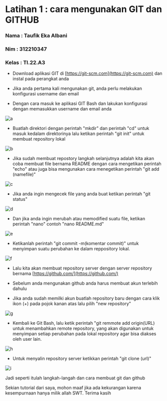 # Latihan 1 : cara mengunakan GIT dan GITHUB

### Nama : Taufik Eka Albani

### Nim : 312210347

### Kelas : TI.22.A3

- Download aplikasi GIT di [https://git-scm.com](https://git-scm.com) dan instal pada perangkat anda

- Jika anda pertama kali mengunakan git, anda perlu melakukan konfigurasi username dan email

- Dengan cara masuk ke aplikasi GIT Bash dan lakukan konfigurasi dengan memasukkan username dan email anda

![a](https://user-images.githubusercontent.com/115517181/196020836-3b3b77b0-df50-41da-b394-850b3f44fc5d.png)

- Buatlah direktori dengan perintah "mkdir" dan perintah "cd" untuk masuk kedalam direktorinya lalu ketikan perintah "git init" untuk membuat repository lokal

![b](https://user-images.githubusercontent.com/115517181/196020898-dc2cf5fe-f8ef-4e07-a9f7-006b05dd5444.png)


- Jika sudah membuat repostory langkah selanjutnya adalah kita akan coba membuat file bernama README dengan cara mengetikan perintah "echo" atau juga bisa mengunakan cara menegetikan perintah "git add (namefile)"

![c](https://user-images.githubusercontent.com/115517181/196020909-001ece59-dbbf-4e3f-9459-e76c0983d997.png)

- Jika anda ingin mengecek file yang anda buat ketikan perintah "git status"

![d](https://user-images.githubusercontent.com/115517181/196020916-e9abcd0a-7e2e-42ef-a786-2c0823430b13.png)

- Dan jika anda ingin merubah atau memodified suatu file, ketikan perintah "nano" contoh "nano README.md"

![e](https://user-images.githubusercontent.com/115517181/196020930-34ae46ee-979d-4149-94dc-00b1ac8e433b.png)

- Ketikanlah perintah "git commit -m(komentar commit)" untuk menyimpan suatu perubahan ke dalam reppository lokal.

![f](https://user-images.githubusercontent.com/115517181/196020933-c97d62f8-bd16-4de6-911a-4379c81af047.png)

- Lalu kita akan membuat repository server dengan server repository bernama [https://github.com/](https://github.com/)

- Sebelum anda mengunakan github anda harus membuat akun terlebih dahulu

- Jika anda sudah memilki akun buatlah repository baru dengan cara klik ikon (+) pada pojok kanan atas lalu pilih "new repository"

![g](https://user-images.githubusercontent.com/115517181/196020934-83cec7ad-6c78-4659-a2ec-4a12a4dd256c.jpg)

- Kembali ke Git Bash, lalu ketik perintah "git remmote add origin(URL) untuk menambahkan remote repository, yang akan digunakan untuk menyimpan setiap perubahan pada lokal repository agar bisa diakses oleh user lain.

![h](https://user-images.githubusercontent.com/115517181/196020939-3045ee7e-2d22-45e9-96d0-e0950e957e56.png)

- Untuk menyalin repository server ketikkan perintah "git clone (url)"

![i](https://user-images.githubusercontent.com/115517181/196020944-dcb8bcfa-0b35-4f73-94c7-b9e6dbf27497.png)


Jadi seperti itulah langkah-langah dan cara membuat git dan github

Sekian tutorial dari saya, mohon maaf jika ada kekurangan karena kesempurnaan hanya milik allah SWT. Terima kasih
